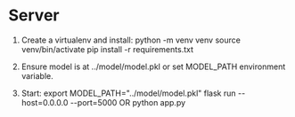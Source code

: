 # Server

1. Create a virtualenv and install:
   python -m venv venv
   source venv/bin/activate
   pip install -r requirements.txt

2. Ensure model is at ../model/model.pkl or set MODEL_PATH environment variable.

3. Start:
   export MODEL_PATH="../model/model.pkl"
   flask run --host=0.0.0.0 --port=5000
   OR
   python app.py
